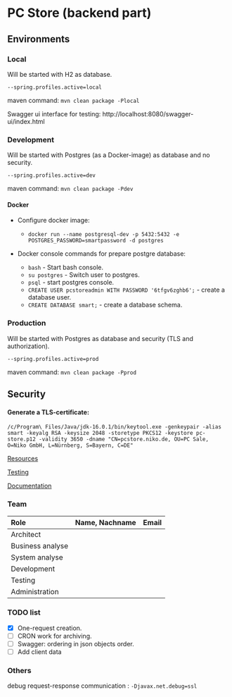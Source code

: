 # PC Store (backend part)
## Environments
### Local
Will be started with H2 as database.

`--spring.profiles.active=local`

maven command: `mvn clean package -Plocal`

Swagger ui interface for testing: http://localhost:8080/swagger-ui/index.html
### Development
Will be started with Postgres (as a Docker-image) as database and no security.

`--spring.profiles.active=dev`

maven command: `mvn clean package -Pdev`

#### Docker
- Configure docker image:
  - `docker run --name postgresql-dev -p 5432:5432 -e POSTGRES_PASSWORD=smartpassword -d postgres`


- Docker console commands for prepare postgre database:
  - `bash` - Start bash console.
  - `su postgres` - Switch user to postgres.
  - `psql` - start postgres console.
  - `CREATE USER pcstoreadmin WITH PASSWORD '6tfgv6zghb6';` - create a database user.
  - `CREATE DATABASE smart;` - create a database schema.

### Production
Will be started with Postgres as database and security (TLS and authorization).

`--spring.profiles.active=prod`

maven command: `mvn clean package -Pprod`

## Security

#### Generate a TLS-certificate:

`/c/Program\ Files/Java/jdk-16.0.1/bin/keytool.exe -genkeypair -alias smart -keyalg RSA -keysize 2048 -storetype PKCS12 -keystore pc-store.p12 -validity 3650 -dname "CN=pcstore.niko.de, OU=PC Sale, O=Niko GmbH, L=Nürnberg, S=Bayern, C=DE"`

[Resources](src/main/resources/README.md)

[Testing](src/test/README.md)

[Documentation](documentation/DOCUMENTATION.md)

### Team
| Role             | Name, Nachname | Email |
|:-----------------|----------------|-------|
| Architect        |                |       |
| Business analyse |                |       |
| System analyse   |                |       |
| Development      |                |       |
| Testing          |                |       |
| Administration   |                |       |

### TODO list

- [x] One-request creation.
- [ ] CRON work for archiving.
- [ ] Swagger: ordering in json objects order.
- [ ] Add client data

### Others

debug request-response communication : `-Djavax.net.debug=ssl`

